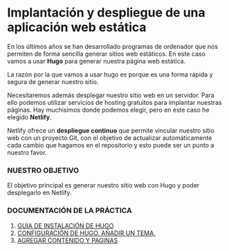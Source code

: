 # Implantación y despliegue de una aplicación web estática

En los últimos años se han desarrollado programas de ordenador que nos permiten de forma sencilla generar sitios web estáticos. En este caso vamos a usar **Hugo** para generar nuestra página web estática. 

La razón por la que vamos a usar hugo es porque es una forma rápida y segura de generar nuestro sitio. 

Necesitaremos además desplegar nuestro sitio web en un servidor. Para ello podemos utilizar servicios de hosting gratuitos para implantar nuestras páginas. Hay muchisimos donde podemos elegir, pero en este caso he elegido **Netlify**. 

Netlify ofrece un **despliegue continuo** que permite vincular nuestro sitio web con un proyecto Git, con el objetivo de actualizar automáticamente cada cambio que hagamos en el repositorio y esto puede ser un punto a nuestro favor.

### NUESTRO OBJETIVO 

El objetivo principal es generar nuestro sitio web con Hugo y poder desplegarlo en Netlify.

### DOCUMENTACIÓN DE LA PRÁCTICA

1. [GUIA DE INSTALACIÓN DE HUGO](https://github.com/CeliaGMqrz/gen_pagina_estatica_hugo/blob/main/guia_instalacion_hugo.md)
2. [CONFIGURACIÓN DE HUGO. AÑADIR UN TEMA.](https://github.com/CeliaGMqrz/gen_pagina_estatica_hugo/blob/main/configuracion_hugo_temas_contenido.md)
3. [AGREGAR CONTENIDO Y PAGINAS](https://github.com/CeliaGMqrz/gen_pagina_estatica_hugo/blob/main/agregar_contenido_hugo.md)